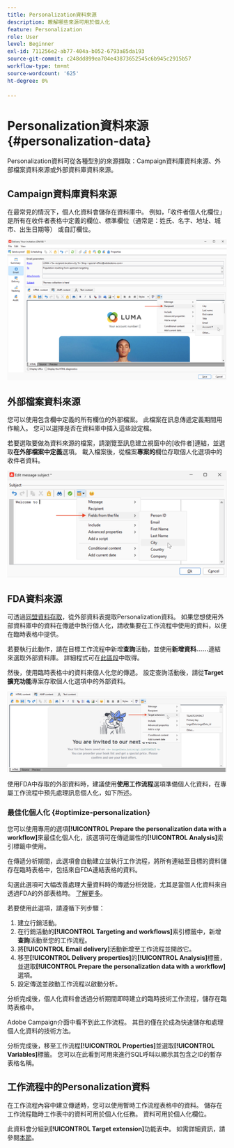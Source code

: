 ```yaml
---
title: Personalization資料來源
description: 瞭解哪些來源可用於個人化
feature: Personalization
role: User
level: Beginner
exl-id: 711256e2-ab77-404a-b052-6793a85da193
source-git-commit: c248dd899ea704e43873652545c6b945c2915b57
workflow-type: tm+mt
source-wordcount: '625'
ht-degree: 0%

---
```


# Personalization資料來源{#personalization-data}

Personalization資料可從各種型別的來源擷取：Campaign資料庫資料來源、外部檔案資料來源或外部資料庫資料來源。

## Campaign資料庫資料來源

在最常見的情況下，個人化資料會儲存在資料庫中。 例如，「收件者個人化欄位」是所有在收件者表格中定義的欄位、標準欄位（通常是：姓氏、名字、地址、城市、出生日期等） 或自訂欄位。

![電子郵件中的行銷活動個人化欄位](assets/perso-campaign-datasource.png)


## 外部檔案資料來源

您可以使用包含欄中定義的所有欄位的外部檔案。 此檔案在訊息傳遞定義期間用作輸入。 您可以選擇是否在資料庫中插入這些設定檔。

若要選取要做為資料來源的檔案，請瀏覽至訊息建立視窗中的[收件者]連結，並選取&#x200B;**在外部檔案中定義**&#x200B;選項。 載入檔案後，從檔案&#x200B;**專案的**&#x200B;欄位存取個人化選項中的收件者資料。

![來自檔案的Personalization資料](assets/perso-from-file.png)


## FDA資料來源

可透過[同盟資料存取](../connect/fda.md)，從外部資料表提取Personalization資料。  如果您想使用外部資料庫中的資料在傳遞中執行個人化，請收集要在工作流程中使用的資料，以便在臨時表格中提供。

若要執行此動作，請在目標工作流程中新增&#x200B;**查詢**&#x200B;活動，並使用&#x200B;**新增資料……**&#x200B;連結來選取外部資料庫。 詳細程式可在[此區段](../../automation/workflow/query.md#adding-data)中取得。

然後，使用臨時表格中的資料來個人化您的傳遞。 設定查詢活動後，請從&#x200B;**Target擴充功能**&#x200B;專案存取個人化選項中的外部資料。

![來自外部資料庫的Personalization資料](assets/perso-external-db.png)

使用FDA中存取的外部資料時，建議使用&#x200B;**使用工作流程**&#x200B;選項準備個人化資料，在專屬工作流程中預先處理訊息個人化，如下所述。

### 最佳化個人化 {#optimize-personalization}

您可以使用專用的選項&#x200B;**[!UICONTROL Prepare the personalization data with a workflow]**&#x200B;來最佳化個人化，該選項可在傳遞屬性的&#x200B;**[!UICONTROL Analysis]**&#x200B;索引標籤中使用。

在傳遞分析期間，此選項會自動建立並執行工作流程，將所有連結至目標的資料儲存在臨時表格中，包括來自FDA連結表格的資料。

勾選此選項可大幅改善處理大量資料時的傳遞分析效能，尤其是當個人化資料來自透過FDA的外部表格時。 [了解更多](../connect/fda.md)。

若要使用此選項，請遵循下列步驟：

1. 建立行銷活動。
1. 在行銷活動的&#x200B;**[!UICONTROL Targeting and workflows]**&#x200B;索引標籤中，新增&#x200B;**查詢**&#x200B;活動至您的工作流程。
1. 將&#x200B;**[!UICONTROL Email delivery]**&#x200B;活動新增至工作流程並開啟它。
1. 移至&#x200B;**[!UICONTROL Delivery properties]**&#x200B;的&#x200B;**[!UICONTROL Analysis]**&#x200B;標籤，並選取&#x200B;**[!UICONTROL Prepare the personalization data with a workflow]**&#x200B;選項。
1. 設定傳送並啟動工作流程以啟動分析。

分析完成後，個人化資料會透過分析期間即時建立的臨時技術工作流程，儲存在臨時表格中。

Adobe Campaign介面中看不到此工作流程。 其目的僅在於成為快速儲存和處理個人化資料的技術方法。

分析完成後，移至工作流程&#x200B;**[!UICONTROL Properties]**&#x200B;並選取&#x200B;**[!UICONTROL Variables]**&#x200B;標籤。 您可以在此看到可用來進行SQL呼叫以顯示其包含之ID的暫存表格名稱。

## 工作流程中的Personalization資料

在工作流程內容中建立傳遞時，您可以使用暫時工作流程表格中的資料。 儲存在工作流程臨時工作表中的資料可用於個人化任務。 資料可用於個人化欄位。

此資料會分組到&#x200B;**[!UICONTROL Target extension]**&#x200B;功能表中。 如需詳細資訊，請參閱[本節](../../automation/workflow/use-workflow-data.md#target-data)。
